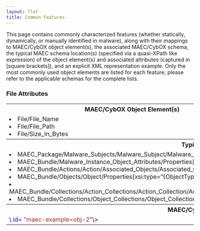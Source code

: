 ```yaml
---
layout: flat
title: Common Features
---
```


This page contains commonly characterized features (whether statically, dynamically, or manually identified in malware), along with their mappings to MAEC/CybOX object element(s), the associated MAEC/CybOX schema, the typical MAEC schema location(s) (specified via a quasi-XPath like expression) of the object element(s) and associated attributes (captured in [square brackets]), and an explicit XML representation example. Only the most commonly used object elements are listed for each feature; please refer to the applicable schemas for the complete lists.

### File Attributes

<table>
  <tr>
    <th>MAEC/CybOX Object Element(s)</th>
    <th><b>MAEC/CybOX Schema(s)</b></th>
  </tr>
  <tr>
    <td>
      <list>
	    <li> File/File_Name
		<li> File/File_Path
		<li> File/Size_In_Bytes
	  </list>
    </td>
    <td>
      <list>
        <li> CybOX:FileObj
   	    <li> CybOX:WinFileObj
		<li> CybOX:WinExecFileObj
	  </list>
    </td>
  </tr>
  <tr>
    <th colspan="2">Typical MAEC Schema Location(s)</th>
  </tr>
  <tr>
    <td colspan="2">
    <list>
	  <li> MAEC_Package/Malware_Subjects/Malware_Subject/Malware_Subject/Malware_Instance_Object_Attributes/Properties[xsi:type=”{ObjectType}”]
	  <li>MAEC_Bundle/Malware_Instance_Object_Attributes/Properties[xsi:type=”{ObjectType}”]
	  <li>MAEC_Bundle/Actions/Action/Associated_Objects/Associated_Object/Properties[xsi:type=”{ObjectType}”]
	  <li>MAEC_Bundle/Objects/Object/Properties[xsi:type=”{ObjectType}”] <li>MAEC_Bundle/Collections/Action_Collections/Action_Collection/Action_List/Action/Associated_Objects/Associated_Object/Properties[xsi:type=”{ObjectType}”]
	  <li>MAEC_Bundle/Collections/Object_Collections/Object_Collection/Object_List/Object/Properties[xsi:type=”{ObjectType}”]
	</list>
	</td>
  </tr>
  <tr>
    <th colspan="2">MAEC/CybOX XML Representation Example</th>
  </tr>
  <tr>
    <td colspan="2"><font color="blue">\<cybox:Associated_Object<font color="red"> id= </font><font color="brown">"maec-example=obj-2"</font>\></font>
    </td>
  </tr>
</table>
    	
		   
